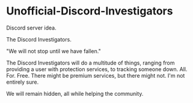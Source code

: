 # Unofficial-Discord-Investigators
Discord server idea.

The Discord Investigators.

"We will not stop until we have fallen."

The Discord Investigators will do a multitude of things, ranging from providing a user with protection services, to tracking someone down.
All. For. Free.
There might be premium services, but there might not. I'm not entirely sure.

We will remain hidden, all while helping the community.
